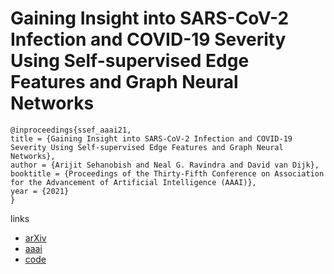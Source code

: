 # Gaining Insight into SARS-CoV-2 Infection and COVID-19 Severity Using Self-supervised Edge Features and Graph Neural Networks

```
@inproceedings{ssef_aaai21,
title = {Gaining Insight into SARS-CoV-2 Infection and COVID-19 Severity Using Self-supervised Edge Features and Graph Neural Networks},
author = {Arijit Sehanobish and Neal G. Ravindra and David van Dijk},
booktitle = {Proceedings of the Thirty-Fifth Conference on Association for the Advancement of Artificial Intelligence (AAAI)},
year = {2021}
}
```

links
- [arXiv](https://arxiv.org/abs/2006.12971)
- [aaai](https://www.aaai.org/AAAI21Papers/AAAI-2377.SehanobishA.pdf)
- [code](https://github.com/nealgravindra/self-supervsed_edge_feats)
